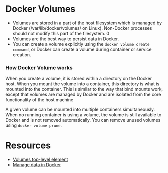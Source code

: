 # Docker Volumes
- Volumes are stored in a part of the host filesystem which is managed by Docker (/var/lib/docker/volumes/ on Linux). Non-Docker processes should not modify this part of the filesystem. 0
- Volumes are the best way to persist data in Docker.
- You can create a volume explicitly using the `docker volume create command`, or Docker can create a volume during container or service creation.

### How Docker Volume works
When you create a volume, it is stored within a directory on the Docker host. When you mount the volume into a container, this directory is what is mounted into the container. This is similar to the way that bind mounts work, except that volumes are managed by Docker and are isolated from the core functionality of the host machine

A given volume can be mounted into multiple containers simultaneously. When no running container is using a volume, the volume is still available to Docker and is not removed automatically. You can remove unused volumes using `docker volume prune`.



# Resources
- [Volumes top-level element](https://docs.docker.com/compose/compose-file/07-volumes/)
- [Manage data in Docker](https://docs.docker.com/storage/)